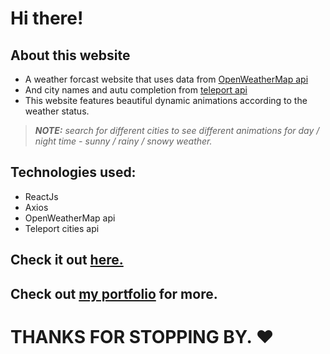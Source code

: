 # Hi there!

## About this website
- A weather forcast website that uses data from [OpenWeatherMap api](https://openweathermap.org)
- And city names and autu completion from [teleport api](teleport.org)
- This website features beautiful dynamic animations according to the weather status.

> **_NOTE:_** *search for different cities to see different animations for day / night time - sunny / rainy / snowy weather.*

## Technologies used:
- ReactJs
- Axios
- OpenWeatherMap api
- Teleport cities api

## Check it out [here.](https://my-dynamic-weather.vercel.app/)

## Check out [my portfolio](https://mohammad-kikhia.vercel.app/) for more.

# THANKS FOR STOPPING BY. ❤
